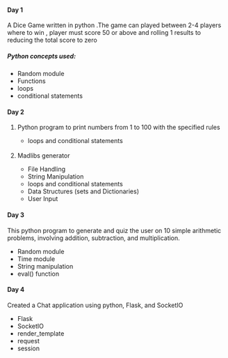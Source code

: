 <h4>Day 1</h4>
A Dice Game written in python .The game can played between 2-4 players where to win , player must score 50 or above and rolling 1 results to reducing the total score to zero
<h5>Python concepts used:</h5>
<ul>
  <li>Random module</li>
  <li>Functions</li>
  <li>loops</li>
  <li>conditional statements</li>
</ul>
<h4>Day 2</h4>
<ol>
  <li>Python program to print numbers from 1 to 100 with the specified rules </li>
  <ul>
    <li>loops and conditional statements</li>
  </ul>
  <br>
  <li> Madlibs generator</li>
  <ul>
    <li>File Handling</li>
    <li>String Manipulation</li>
    <li>loops and conditional statements</li>
    <li>Data Structures (sets and Dictionaries)</li>
    <li>User Input</li>
  </ul>
</ol>
<h4>Day 3</h4>
This python program to generate and quiz the user on 10 simple arithmetic problems, involving addition, subtraction, and multiplication. 
<ul>
  <li>Random module</li>
  <li>Time module</li>
  <li>String manipulation </li>
  <li>eval() function </li>
</ul>
<h4>Day 4</h4>
Created a Chat application using python, Flask, and SocketIO
<ul>
  <li>Flask</li>
  <li>SocketIO</li>
  <li>render_template</li>
  <li>request</li>
  <li>session </li>
</ul>

